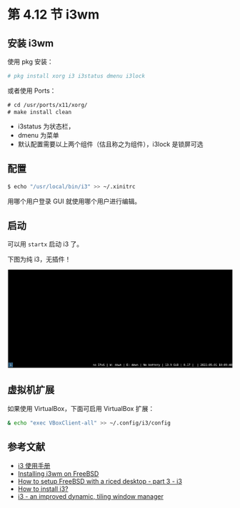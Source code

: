 # 第 4.12 节 i3wm

## 安装 i3wm

使用 pkg 安装：

```sh
# pkg install xorg i3 i3status dmenu i3lock
```

或者使用 Ports：

```
# cd /usr/ports/x11/xorg/
# make install clean
```

- i3status 为状态栏，
- dmenu 为菜单
- 默认配置需要以上两个组件（估且称之为组件），i3lock 是锁屏可选


## 配置

```sh
$ echo "/usr/local/bin/i3" >> ~/.xinitrc
```

用哪个用户登录 GUI 就使用哪个用户进行编辑。

## 启动

可以用 `startx` 启动 i3 了。

下图为纯 i3，无插件！

![i3 on freebsd](../.gitbook/assets/i3wm_preview.png)


## 虚拟机扩展

如果使用 VirtualBox，下面可启用 VirtualBox 扩展：

```sh
& echo "exec VBoxClient-all" >> ~/.config/i3/config
```

## 参考文献

- [i3 使用手册](https://www.freebsd.org/cgi/man.cgi?query=i3&apropos=0&sektion=1&manpath=freebsd-ports&format=html)
- [Installing i3wm on FreeBSD](http://bottlenix.wikidot.com/installing-i3wm)
- [How to setup FreeBSD with a riced desktop - part 3 - i3](https://unixsheikh.com/tutorials/how-to-setup-freebsd-with-a-riced-desktop-part-3-i3.html#xterm)
- [How to install i3?](https://forums.freebsd.org/threads/how-to-install-i3.62305/)
- [i3 - an improved	dynamic, tiling	window manager](https://www.freebsd.org/cgi/man.cgi?query=i3&apropos=0&sektion=1&manpath=freebsd-ports&format=html)
